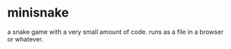 # minisnake
a snake game with a very small amount of code. runs as a file in a browser or whatever.
